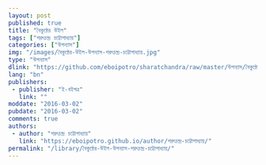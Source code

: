 ```yaml
---
layout: post
published: true
title: "বৈকুন্ঠের উইল"
tags: ["শরৎচন্দ্র চট্টোপাধ্যায়"]
categories: ["উপন্যাস"]
img: "/images/বৈকুন্ঠের-উইল-উপন্যাস-শরৎচন্দ্র-চট্টোপাধ্যায়.jpg"
type: "উপন্যাস"
dlink: "https://github.com/eboipotro/sharatchandra/raw/master/উপন্যাস/বৈকুন্ঠের_উইল.epub"
lang: "bn"
publishers: 
 - publisher: "ই-বইপত্র"
   link: ""
moddate: "2016-03-02"
pubdate: "2016-03-02"
comments: true
authors: 
 - author: "শরৎচন্দ্র চট্টোপাধ্যায়"
   link: "https://eboipotro.github.io/author/শরৎচন্দ্র-চট্টোপাধ্যায়/"
permalink: "/library/বৈকুন্ঠের-উইল-উপন্যাস-শরৎচন্দ্র-চট্টোপাধ্যায়/"
---
```

